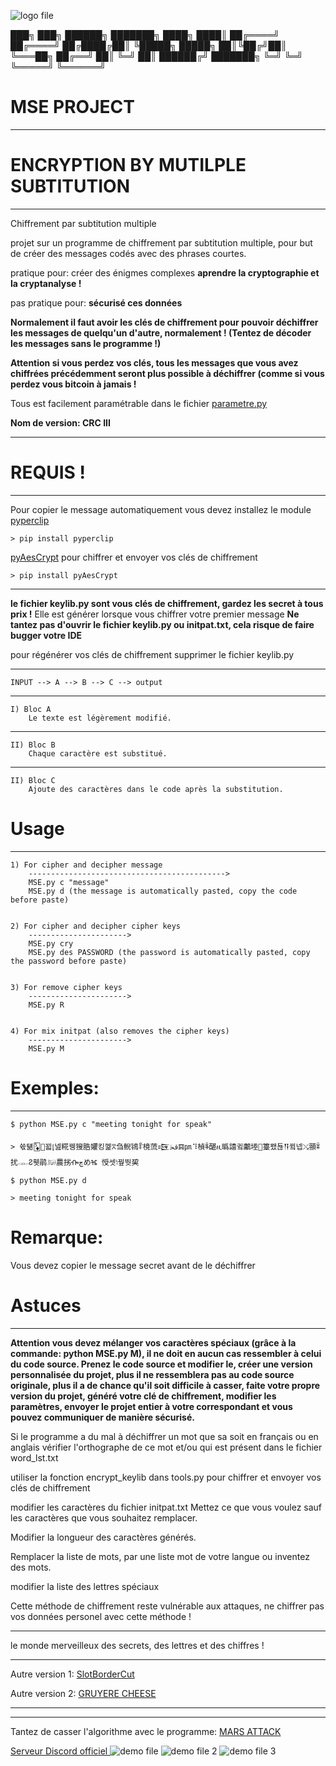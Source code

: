 ![logo file](logo.png)


███╗   ███╗  ██████╗ ███████╗
████╗ ████║ ██╔════╝ ██╔════╝
██╔████╔██║ ╚█████╗  █████╗
██║╚██╔╝██║  ╚═══██╗ ██╔══╝
██║ ╚═╝ ██║ ██████╔╝ ███████╗
╚═╝     ╚═╝ ╚═════╝  ╚══════╝


# MSE PROJECT
-------------------------------------

# ENCRYPTION BY MUTILPLE SUBTITUTION
-------------------------------------
Chiffrement par subtitution multiple

projet sur un programme de chiffrement par subtitution multiple,
pour but de créer des messages codés avec des phrases courtes.

pratique pour:
    créer des énigmes complexes
    **aprendre la cryptographie et la cryptanalyse !**

pas pratique pour:
    **sécurisé ces données**

**Normalement il faut avoir les clés de chiffrement pour pouvoir déchiffrer les messages de quelqu'un d'autre, normalement ! (Tentez de décoder les messages sans le programme !)**

**Attention si vous perdez vos clés, tous les messages que vous avez chiffrées précédemment seront plus possible à déchiffrer (comme si vous perdez vous bitcoin à jamais !**

Tous est facilement paramétrable dans le fichier [parametre.py](https://github.com/flowlord/encryption-by-mutilple-subtitution/blob/main/parametre.py)

**Nom de version: CRC III**

---------------------------------------

# REQUIS !
-------------------------------------
Pour copier le message automatiquement vous devez installez le module [pyperclip](https://pypi.org/project/pyperclip/)

	> pip install pyperclip
	
[pyAesCrypt](https://pypi.org/project/pyAesCrypt/) pour chiffrer et envoyer vos clés de chiffrement

	> pip install pyAesCrypt

	
-------------------------------------

**le fichier keylib.py sont vous clés de chiffrement, gardez les secret à tous prix !**
Elle est générer lorsque vous chiffrer votre premier message
**Ne tantez pas d'ouvrir le fichier keylib.py ou initpat.txt, cela risque de faire bugger votre IDE**

pour régénérer vos clés de chiffrement supprimer le fichier keylib.py

-------------------------------------

    INPUT --> A --> B --> C --> output
--------------------------------------------------------------------------
    I) Bloc A
        Le texte est légèrement modifié.
--------------------------------------------------------------------------
    II) Bloc B
        Chaque caractère est substitué.
--------------------------------------------------------------------------
    II) Bloc C
        Ajoute des caractères dans le code après la substitution.


# Usage
---------------------------
	
	1) For cipher and decipher message
		-------------------------------------------->
		MSE.py c "message"
		MSE.py d (the message is automatically pasted, copy the code before paste)


	2) For cipher and decipher cipher keys
		---------------------->
		MSE.py cry
		MSE.py des PASSWORD (the password is automatically pasted, copy the password before paste)


	3) For remove cipher keys
		---------------------->
		MSE.py R
		
		
	4) For mix initpat (also removes the cipher keys)
		---------------------->
		MSE.py M
	

# Exemples:
---------------------------
	$ python MSE.py c "meeting tonight for speak"
	
	> 쓗턞🃅὎꾋⦏넲糀뀅獀㬶㜹킹껥⩞刍鲵鴇ꁺ樈蓅𒉗ﳀ𝌐㏘⠹楨ꎷ䤁ዚ㬙譆귘鷛堘籉뫴됺𒀀뀤넵⤯頨ꍪ扰𓋊Ჷ휏鹃𓃖農挘ᎇچめⶴ 㥅셋וֹ꿮뛋巭
	
	$ python MSE.py d
	
	> meeting tonight for speak


# Remarque:
Vous devez copier le message secret avant de le déchiffrer


# Astuces
---------------------------

**Attention vous devez mélanger vos caractères spéciaux (grâce à la commande: python MSE.py M), il ne doit en aucun cas ressembler à celui du code source. Prenez le code source et modifier le, créer une version personnalisée du projet, plus il ne ressemblera pas au code source originale, plus il a de chance qu'il soit difficile à casser, faite votre propre version du projet, généré votre clé de chiffrement, modifier les paramètres, envoyer le projet entier à votre correspondant et vous pouvez communiquer de manière sécurisé.**


Si le programme a du mal
à déchiffrer un mot que sa soit en français ou
en anglais vérifier l'orthographe de ce mot et/ou qui est présent dans le fichier word_lst.txt

utiliser la fonction encrypt_keylib dans tools.py pour chiffrer et envoyer vos clés de chiffrement

modifier les caractères du fichier initpat.txt
Mettez ce que vous voulez sauf les caractères
que vous souhaitez remplacer.

Modifier la longueur des caractères générés.

Remplacer la liste de mots, par une liste
mot de votre langue ou inventez des mots.

modifier la liste des lettres spéciaux

Cette méthode de chiffrement reste vulnérable
aux attaques, ne chiffrer pas vos données personel avec cette méthode !

-----------------------------------
le monde merveilleux des secrets, des lettres et des
chiffres !

-----------------------
Autre version 1: [SlotBorderCut](https://github.com/flowlord/MSE-SlotBorderCut)

Autre version 2: [GRUYERE CHEESE](https://github.com/flowlord/MSE-GRUYERE-CHEESE)

---------------------------------------
---------------------------------------

Tantez de casser l'algorithme avec le programme: [MARS ATTACK](https://discord.gg/E6qJmmKaEW)


[Serveur Discord officiel ](https://discord.gg/YQCufGwwwt)
![demo file](demo/demo.jpg)
![demo file 2](demo/cap_ex.png)
![demo file 3](demo/cap_ex2.png)



